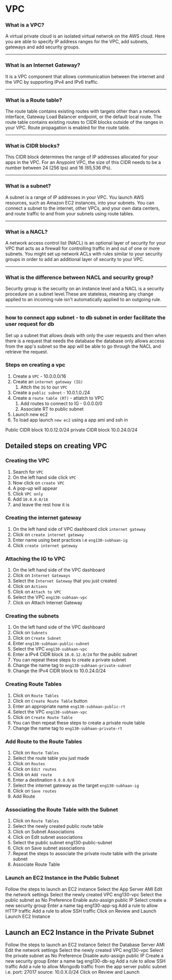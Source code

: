 # VPC
### What is a VPC? 

A virtual private cloud is an isolated virtual netwrok on the AWS cloud. Here you are able to specify IP address ranges for the VPC, add subnets, gateways and add security groups. 

---

### What is an Internet Gateway?

It is a VPC component that allows communication between the internet and the VPC by supporting IPv4 and IPv6 traffic. 

---
### What is a Route table? 

The route table contains existing routes with targets other than a network interface, Gateway Load Balancer endpoint, or the default local route. The route table contains existing routes to CIDR blocks outside of the ranges in your VPC. Route propagation is enabled for the route table.

---
### What is CIDR blocks?

This CIDR block determines the range of IP addresses allocated for your apps in the VPC. For an Anypoint VPC, the size of this CIDR needs to be a number between 24 (256 Ips) and 16 (65,536 IPs).

---

### What is a subnet? 

A subnet is a range of IP addresses in your VPC. You launch AWS resources, such as Amazon EC2 instances, into your subnets. You can connect a subnet to the internet, other VPCs, and your own data centers, and route traffic to and from your subnets using route tables.

---
### What is a NACL?

A network access control list (NACL) is an optional layer of security for your VPC that acts as a firewall for controlling traffic in and out of one or more subnets. You might set up network ACLs with rules similar to your security groups in order to add an additional layer of security to your VPC.

---
### What is the difference between NACL and security group?

Security group is the security on an instance level and a NACL is a security procedure on a subnet level.These are stateless, meaning any change applied to an incoming rule isn't automatically applied to an outgoing rule.

---

### how to connect app subnet - to db subnet in order facilitate the user request for db

Set up a subnet that allows deals with only the user requests and then when there is a request that needs the database the database only allows access from the app's subnet so the app will be able to go through the NACL and retrieve the request. 

### Steps on creating a vpc

1. Create a `VPC` - 10.0.0.0/16
2. Create an `internet gateway (IG)`
   1. Attch the `IG` to our `VPC`
3. Create a `public subnet` - 10.0.1.0./24
4. Create a `route table (RT)` - attatch to VPC
   1. Add routes to connect to IG - 0.0.0.0/0
   2. Associate RT to public subnet
5. Launch new ec2
6. To load app launch `new ec2` using a app ami and ssh in 
   

Public CIDR block 10.0.12.0/24
private CIDR block 10.0.24.0/24

## Detailed steps on creating VPC

### Creating the VPC

1. Search for `VPC`
2. On the left hand side click `VPC`
3. Now click on `create VPC`
4. A pop-up will appear
5. Click `VPC only`
6. Add `10.0.0.0/16`
7. and leave the rest how it is

 ### Creating the internet gateway

 1. On the left hand side of VPC dashboard click `internet gateway`
 2. Click on `create internet gateway`
 3. Enter name using best practices i.e `eng130-subhaan-ig`
 4. Click `create internet gateway`

### Attaching the IG to VPC

1. On the left hand side of the VPC dashboard
2. Click on `Internet Gateways`
3. Select the `Internet Gateway` that you just created 
4. Click on `Actions`
5. Click on `Attach to VPC`
6. Select the VPC `eng130-subhaan-vpc`
7. Click on Attach Internet Gateway


### Creating the subnets

1. On the left hand side of the VPC dashboard
2. Click on `Subnets`
3. Click on `Create Subnet`
4. Enter `eng130-subhaan-public-subnet`
5. Select the VPC `eng130-subhaan-vpc`
6. Enter a IPv4 CIDR block `10.0.12.0/24` for the public subnet
7. You can repeat these steps to create a private subnet
8. Change the name tag to `eng130-subhaan-private-subnet`
9. Change the IPv4 CIDR block to 10.0.24.0/24

### Creating Route Tables

1. Click on `Route Tables`
2. Click on `Create Route Table` button
3. Enter an appropriate name `eng130-subhaan-public-rt`
4. Select the VPC `eng130-subhaan-vpc`
5. Click on `Create Route Table`
6. You can then repeat these steps to create a private route table
7. Change the name tag to `eng130-subhaan-private-rt`

### Add Route to the Route Tables

1. Click on `Route Tables`
2. Select the route table you just made 
3. Click on `Routes`
4. Click on `Edit routes`
5. Click on `Add route`
6. Enter a destination `0.0.0.0/0`
7. Select the internet gateway as the target `eng130-subhaan-ig`
8. Click on `Save routes`
9. Add Route

### Associating the Route Table with the Subnet

1. Click on `Route Tables`
1. Select the newly created public route table
1. Click on Subnet Associations
1. Click on Edit subnet associations
1. Select the public subnet eng130-public-subnet
1. Click on Save subnet associations
1. Repeat the steps to associate the private route table with the private subnet
1. Associate Route Table

### Launch an EC2 Instance in the Public Subnet
Follow the steps to launch an EC2 instance
Select the App Server AMI
Edit the network settings
Select the newly created VPC eng130-vpc
Select the public subnet as No Preference
Enable auto-assign public IP
Select create a new security group
Enter a name tag eng130-app-sg
Add a rule to allow HTTP traffic
Add a rule to allow SSH traffic
Click on Review and Launch
Launch EC2 Instance

## Launch an EC2 Instance in the Private Subnet
Follow the steps to launch an EC2 instance
Select the Database Server AMI
Edit the network settings
Select the newly created VPC eng130-vpc
Select the private subnet as No Preference
Disable auto-assign public IP
Create a new security group
Enter a name tag eng130-db-sg
Add a rule to allow SSH traffic
Add a rule to allow Mongodb traffic from the app server public subnet i.e. port: 27017 source: 10.0.X.0/24
Click on Review and Launch